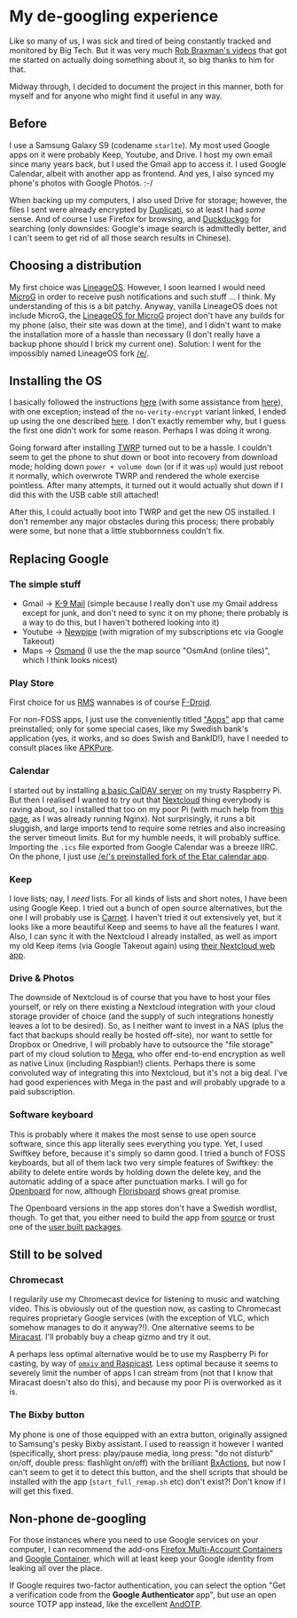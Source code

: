 # My de-googling experience

Like so many of us, I was sick and tired of being constantly tracked and monitored by Big Tech. But it was very much [Rob Braxman's videos](https://odysee.com/@RobBraxmanTech:6) that got me started on actually doing something about it, so big thanks to him for that.

Midway through, I decided to document the project in this manner, both for myself and for anyone who might find it useful in any way.

## Before

I use a Samsung Galaxy S9 (codename `starlte`). My most used Google apps on it were probably Keep, Youtube, and Drive. I host my own email since many years back, but I used the Gmail app to access it. I used Google Calendar, albeit with another app as frontend. And yes, I also synced my phone's photos with Google Photos. :-/

When backing up my computers, I also used Drive for storage; however, the files I sent were already encrypted by [Duplicati](https://www.duplicati.com/), so at least I had _some_ sense. And of course I use Firefox for browsing, and [Duckduckgo](https://duckduckgo.com/?q=rick+astley+never+gonna+give+you+up&iax=videos&ia=videos) for searching (only downsides: Google's image search is admittedly better, and I can't seem to get rid of all those search results in Chinese).

## Choosing a distribution

My first choice was [LineageOS](https://lineageos.org/). However, I soon learned I would need [MicroG](https://microg.org/) in order to receive push notifications and such stuff ... I think. My understanding of this is a bit patchy. Anyway, vanilla LineageOS does not include MicroG, the [LineageOS for MicroG](https://lineage.microg.org/) project don't have any builds for my phone (also, their site was down at the time), and I didn't want to make the installation more of a hassle than necessary (I don't really have a backup phone should I brick my current one). Solution: I went for the impossibly named LineageOS fork [/e/](https://e.foundation/).

## Installing the OS

I basically followed the instructions [here](https://doc.e.foundation/devices/starlte/install) (with some assistance from [here](https://www.getdroidtips.com/lineage-os-18-1-samsung-galaxy-s9/)), with one exception; instead of the `no-verity-encrypt` variant linked, I ended up using the one described [here](https://forum.xda-developers.com/t/deprecated-universal-dm-verity-forceencrypt-disk-quota-disabler-11-2-2020.3817389/). I don't exactly remember why, but I guess the first one didn't work for some reason. Perhaps I was doing it wrong.

Going forward after installing [TWRP](https://eu.dl.twrp.me/starlte/) turned out to be a hassle. I couldn't seem to get the phone to shut down or boot into recovery from download mode; holding down `power + volume down` (or if it was `up`) would just reboot it normally, which overwrote TWRP and rendered the whole exercise pointless. After many attempts, it turned out it would actually shut down if I did this with the USB cable still attached!

After this, I could actually boot into TWRP and get the new OS installed. I don't remember any major obstacles during this process; there probably were some, but none that a little stubbornness couldn't fix.

## Replacing Google

### The simple stuff

* Gmail -> [K-9 Mail](https://k9mail.app/) (simple because I really don't use my Gmail address except for junk, and don't need to sync it on my phone; there probably is a way to do this, but I haven't bothered looking into it)
* Youtube -> [Newpipe](https://newpipe.net/) (with migration of my subscriptions etc via Google Takeout)
* Maps -> [Osmand](https://osmand.net/) (I use the the map source "OsmAnd (online tiles)", which I think looks nicest)

### Play Store

First choice for us [RMS](https://stallman.org/) wannabes is of course [F-Droid](https://f-droid.org/).

For non-FOSS apps, I just use the conveniently titled ["Apps"](https://gitlab.e.foundation/e/apps/apps) app that came preinstalled; only for some special cases, like my Swedish bank's application (yes, it works, and so does Swish and BankID!), have I needed to consult places like [APKPure](https://apkpure.com/).

### Calendar

I started out by installing [a basic CalDAV server](https://radicale.org/v3.html) on my trusty Raspberry Pi. But then I realised I wanted to try out that [Nextcloud](https://nextcloud.com/) thing everybody is raving about, so I installed that too on my poor Pi (with much help from [this page](https://docs.nextcloud.com/server/latest/admin_manual/installation/nginx.html), as I was already running Nginx). Not surprisingly, it runs a bit sluggish, and large imports tend to require some retries and also increasing the server timeout limits. But for my humble needs, it will probably suffice. Importing the `.ics` file exported from Google Calendar was a breeze IIRC. On the phone, I just use [/e/'s preinstalled fork of the Etar calendar app](https://gitlab.e.foundation/e/apps/calendar). 

### Keep

I love lists; nay, I _need_ lists. For all kinds of lists and short notes, I have been using Google Keep. I tried out a bunch of open source alternatives, but the one I will probably use is [Carnet](https://www.getcarnet.app/). I haven't tried it out extensively yet, but it looks like a more beautiful Keep and seems to have all the features I want. Also, I can sync it with the Nextcloud I already installed, as well as import my old Keep items (via Google Takeout again) using [their Nextcloud web app](https://apps.nextcloud.com/apps/carnet).

### Drive & Photos

The downside of Nextcloud is of course that you have to host your files yourself, or rely on there existing a Nextcloud integration with your cloud storage provider of choice (and the supply of such integrations honestly leaves a lot to be desired). So, as I neither want to invest in a NAS (plus the fact that backups should really be hosted off-site), nor want to settle for Dropbox or Onedrive, I will probably have to outsource the "file storage" part of my cloud solution to [Mega](https://mega.io/), who offer end-to-end encryption as well as native Linux (including Raspbian!) clients. Perhaps there is some convoluted way of integrating this into Nextcloud, but it's not a big deal. I've had good experiences with Mega in the past and will probably upgrade to a paid subscription.

### Software keyboard

This is probably where it makes the most sense to use open source software, since this app literally sees everything you type. Yet, I used Swiftkey before, because it's simply so damn good. I tried a bunch of FOSS keyboards, but all of them lack two very simple features of Swiftkey: the ability to delete entire words by holding down the delete key, and the automatic adding of a space after punctuation marks. I will go for [Openboard](https://f-droid.org/en/packages/org.dslul.openboard.inputmethod.latin/) for now, although [Florisboard](https://f-droid.org/en/packages/dev.patrickgold.florisboard/) shows great promise.

The Openboard versions in the app stores don't have a Swedish wordlist, though. To get that, you either need to build the app from [source](https://github.com/dslul/openboard) or trust one of the [user built packages](https://github.com/dslul/openboard/issues/454).

## Still to be solved

### Chromecast

I regularily use my Chromecast device for listening to music and watching video. This is obviously out of the question now, as casting to Chromecast requires proprietary Google services (with the exception of VLC, which somehow manages to do it anyway?!). One alternative seems to be [Miracast](https://en.wikipedia.org/wiki/Miracast). I'll probably buy a cheap gizmo and try it out.

A perhaps less optimal alternative would be to use my Raspberry Pi for casting, by way of [`omxiv` and Raspicast](https://thepi.io/how-to-use-your-raspberry-pi-as-a-chromecast-alternative/). Less optimal because it seems to severely limit the number of apps I can stream from (not that I know that Miracast doesn't also do this), and because my poor Pi is overworked as it is.

### The Bixby button

My phone is one of those equipped with an extra button, originally assigned to Samsung's pesky Bixby assistant. I used to reassign it however I wanted (specifically, short press: play/pause media, long press: "do not disturb" on/off, double press: flashlight on/off) with the brilliant [BxActions](https://apkpure.com/bixbi-button-remapper-bxactions/com.jamworks.bxactions), but now I can't seem to get it to detect this button, and the shell scripts that should be installed with the app (`start_full_remap.sh` etc) don't exist?! Don't know if I will get this fixed.

## Non-phone de-googling

For those instances where you need to use Google services on your computer, I can recommend the add-ons [Firefox Multi-Account Containers](https://addons.mozilla.org/firefox/addon/multi-account-containers/) and [Google Container](https://addons.mozilla.org/firefox/addon/google-container/), which will at least keep your Google identity from leaking all over the place.

If Google requires two-factor authentication, you can select the option "Get a verification code from the **Google Authenticator** app", but use an open source TOTP app instead, like the excellent [AndOTP](https://f-droid.org/en/packages/org.shadowice.flocke.andotp/).
